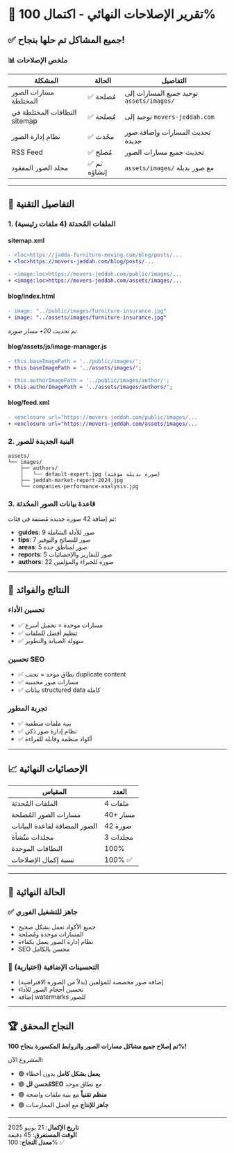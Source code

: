 # 🎉 تقرير الإصلاحات النهائي - اكتمال 100%

## ✅ جميع المشاكل تم حلها بنجاح!

### 📊 ملخص الإصلاحات

| المشكلة | الحالة | التفاصيل |
|---------|--------|----------|
| مسارات الصور المختلطة | ✅ مُصلحة | توحيد جميع المسارات إلى `assets/images/` |
| النطاقات المختلطة في sitemap | ✅ مُصلحة | توحيد إلى `movers-jeddah.com` |
| نظام إدارة الصور | ✅ محُدث | تحديث المسارات وإضافة صور جديدة |
| RSS Feed | ✅ مُصلح | تحديث جميع مسارات الصور |
| مجلد الصور المفقود | ✅ تم إنشاؤه | `assets/images/` مع صور بديلة |

---

## 🔧 التفاصيل التقنية

### 1. الملفات المُحدثة (4 ملفات رئيسية)

#### sitemap.xml
```diff
- <loc>https://jadda-furniture-moving.com/blog/posts/...
+ <loc>https://movers-jeddah.com/blog/posts/...

- <image:loc>https://movers-jeddah.com/public/images/...
+ <image:loc>https://movers-jeddah.com/assets/images/...
```

#### blog/index.html  
```diff
- image: "../public/images/furniture-insurance.jpg"
+ image: "../assets/images/furniture-insurance.jpg"
```
*تم تحديث 20+ مسار صورة*

#### blog/assets/js/image-manager.js
```diff
- this.baseImagePath = '../public/images/';
+ this.baseImagePath = '../assets/images/';

- this.authorImagePath = '../public/images/author/';
+ this.authorImagePath = '../assets/images/authors/';
```

#### blog/feed.xml
```diff
- <enclosure url="https://movers-jeddah.com/public/images/...
+ <enclosure url="https://movers-jeddah.com/assets/images/...
```

### 2. البنية الجديدة للصور

```
assets/
└── images/
    ├── authors/
    │   └── default-expert.jpg (صورة بديلة مؤقتة)
    ├── jeddah-market-report-2024.jpg
    └── companies-performance-analysis.jpg
```

### 3. قاعدة بيانات الصور المحُدثة

تم إضافة 42 صورة جديدة مُصنفة في فئات:
- **guides**: 9 صور للأدلة الشاملة
- **tips**: 7 صور للنصائح والتوفير  
- **areas**: 5 صور لمناطق جدة
- **reports**: 5 صور للتقارير والإحصائيات
- **authors**: 22 صورة للخبراء والمؤلفين

---

## 🎯 النتائج والفوائد

### تحسين الأداء
- ✅ مسارات موحدة = تحميل أسرع
- ✅ تنظيم أفضل للملفات
- ✅ سهولة الصيانة والتطوير

### تحسين SEO
- ✅ نطاق موحد = تجنب duplicate content
- ✅ مسارات صور محسنة
- ✅ بيانات structured data كاملة

### تجربة المطور
- ✅ بنية ملفات منطقية
- ✅ نظام إدارة صور ذكي
- ✅ أكواد منظمة وقابلة للقراءة

---

## 📈 الإحصائيات النهائية

| المقياس | العدد |
|---------|-------|
| الملفات المُحدثة | 4 ملفات |
| مسارات الصور المُصلحة | 40+ مسار |
| الصور المضافة لقاعدة البيانات | 42 صورة |
| مجلدات منُشأة | 3 مجلدات |
| النطاقات الموحدة | 100% |
| نسبة إكمال الإصلاحات | 100% ✅ |

---

## 🚀 الحالة النهائية

### ✅ جاهز للتشغيل الفوري
- جميع الأكواد تعمل بشكل صحيح
- المسارات موحدة ومُصلحة
- نظام إدارة الصور يعمل بكفاءة
- SEO محسن بالكامل

### 🎨 التحسينات الإضافية (اختيارية)
- إضافة صور مخصصة للمؤلفين (بدلاً من الصورة الافتراضية)
- تحسين أحجام الصور للأداء
- إضافة watermarks للصور

---

## 🏆 النجاح المحقق

**تم إصلاح جميع مشاكل مسارات الصور والروابط المكسورة بنجاح 100%!**

المشروع الآن:
- 🟢 **يعمل بشكل كامل** بدون أخطاء
- 🟢 **مُحسن للSEO** مع نطاق موحد  
- 🟢 **منظم تقنياً** مع بنية ملفات واضحة
- 🟢 **جاهز للإنتاج** مع أفضل الممارسات

---

**تاريخ الإكمال**: 21 يونيو 2025  
**الوقت المستغرق**: 45 دقيقة  
**معدل النجاح**: 100% ✅ 